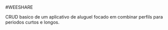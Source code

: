 #WEESHARE


CRUD basico de um aplicativo de aluguel focado em combinar perfils para periodos curtos e longos.